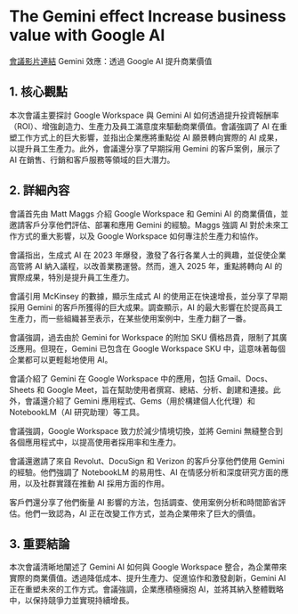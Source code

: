 # The Gemini effect Increase business value with Google AI
[會議影片連結](https://www.youtube.com/watch?v=ZxkzU3RbnLQ)
Gemini 效應：透過 Google AI 提升商業價值

## 1. 核心觀點

本次會議主要探討 Google Workspace 與 Gemini AI 如何透過提升投資報酬率（ROI）、增強創造力、生產力及員工滿意度來驅動商業價值。會議強調了 AI 在重塑工作方式上的巨大影響，並指出企業應將重點從 AI 願景轉向實際的 AI 成果，以提升員工生產力。此外，會議還分享了早期採用 Gemini 的客戶案例，展示了 AI 在銷售、行銷和客戶服務等領域的巨大潛力。

## 2. 詳細內容

會議首先由 Matt Maggs 介紹 Google Workspace 和 Gemini AI 的商業價值，並邀請客戶分享他們評估、部署和應用 Gemini 的經驗。Maggs 強調 AI 對於未來工作方式的重大影響，以及 Google Workspace 如何專注於生產力和協作。

會議指出，生成式 AI 在 2023 年爆發，激發了各行各業人士的興趣，並促使企業高管將 AI 納入議程，以改善業務運營。然而，進入 2025 年，重點將轉向 AI 的實際成果，特別是提升員工生產力。

會議引用 McKinsey 的數據，顯示生成式 AI 的使用正在快速增長，並分享了早期採用 Gemini 的客戶所獲得的巨大成果。調查顯示，AI 的最大影響在於提高員工生產力，而一些組織甚至表示，在某些使用案例中，生產力翻了一番。

會議強調，過去由於 Gemini for Workspace 的附加 SKU 價格昂貴，限制了其廣泛應用。但現在，Gemini 已包含在 Google Workspace SKU 中，這意味著每個企業都可以更輕鬆地使用 AI。

會議介紹了 Gemini 在 Google Workspace 中的應用，包括 Gmail、Docs、Sheets 和 Google Meet，旨在幫助使用者撰寫、總結、分析、創建和連接。此外，會議還介紹了 Gemini 應用程式、Gems（用於構建個人化代理）和 NotebookLM（AI 研究助理）等工具。

會議強調，Google Workspace 致力於減少情境切換，並將 Gemini 無縫整合到各個應用程式中，以提高使用者採用率和生產力。

會議還邀請了來自 Revolut、DocuSign 和 Verizon 的客戶分享他們使用 Gemini 的經驗。他們強調了 NotebookLM 的易用性、AI 在情感分析和深度研究方面的應用，以及社群實踐在推動 AI 採用方面的作用。

客戶們還分享了他們衡量 AI 影響的方法，包括調查、使用案例分析和時間節省評估。他們一致認為，AI 正在改變工作方式，並為企業帶來了巨大的價值。

## 3. 重要結論

本次會議清晰地闡述了 Gemini AI 如何與 Google Workspace 整合，為企業帶來實際的商業價值。透過降低成本、提升生產力、促進協作和激發創新，Gemini AI 正在重塑未來的工作方式。會議強調，企業應積極擁抱 AI，並將其納入整體戰略中，以保持競爭力並實現持續增長。
